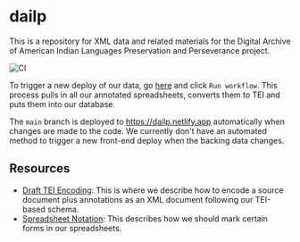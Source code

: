 # dailp
This is a repository for XML data and related materials for the Digital Archive of American Indian Languages Preservation and Perseverance project. 

![CI](https://github.com/NEU-DSG/dailp-encoding/workflows/CI/badge.svg)

To trigger a new deploy of our data, go [here](https://github.com/NEU-DSG/dailp-encoding/actions?query=workflow%3ACI) and click `Run workflow`.
This process pulls in all our annotated spreadsheets, converts them to TEI and puts them into our database.

The `main` branch is deployed to https://dailp.netlify.app automatically when changes are made to the code.
We currently don't have an automated method to trigger a new front-end deploy when the backing data changes.

## Resources
- [Draft TEI
  Encoding](https://docs.google.com/document/d/19c_9KZw204aURzuo4f3kSQ8akNOlP-Cvq6L5JgtiOAw/edit#heading=h.3n95x3ez0syx):
  This is where we describe how to encode a source document plus annotations as an XML document following our TEI-based schema.
- [Spreadsheet Notation](encoder/readme.md): This describes how we should mark certain forms in our spreadsheets.
